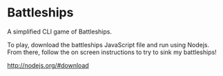 # Battleships

A simplified CLI game of Battleships.

To play, download the battleships JavaScript file and run using Nodejs. From there, follow the on screen instructions to try to sink my battleships!

http://nodejs.org/#download
